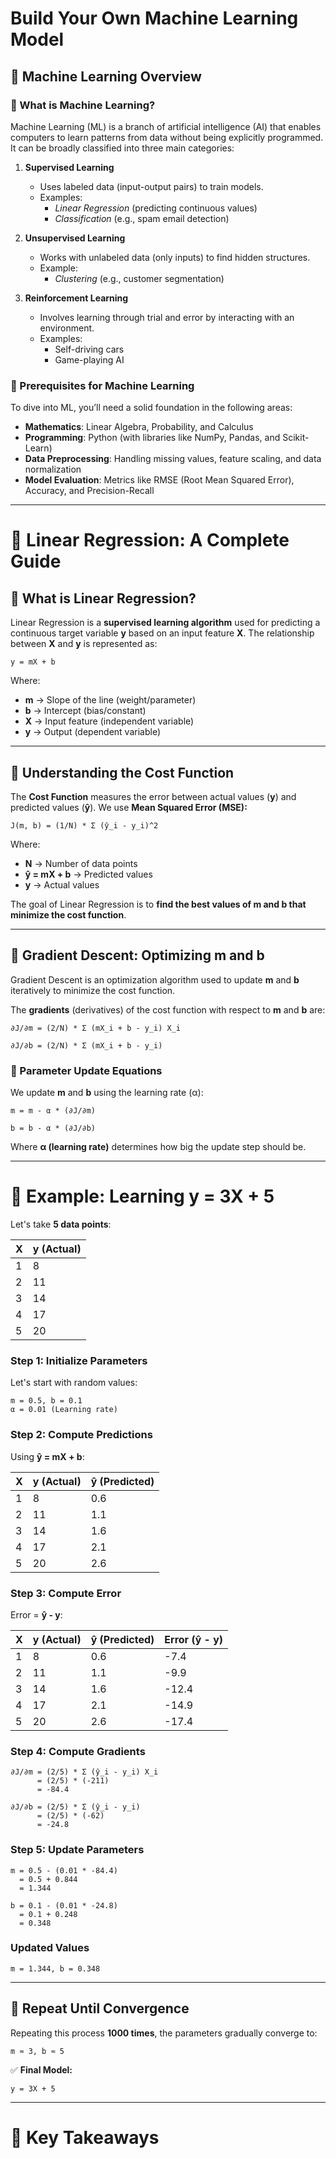 # Build Your Own Machine Learning Model

## 🤖 Machine Learning Overview

### 🔹 What is Machine Learning?

Machine Learning (ML) is a branch of artificial intelligence (AI) that enables computers to learn patterns from data without being explicitly programmed. It can be broadly classified into three main categories:

1. **Supervised Learning**  
   - Uses labeled data (input-output pairs) to train models.  
   - Examples:  
     - *Linear Regression* (predicting continuous values)  
     - *Classification* (e.g., spam email detection)  

2. **Unsupervised Learning**  
   - Works with unlabeled data (only inputs) to find hidden structures.  
   - Example:  
     - *Clustering* (e.g., customer segmentation)  

3. **Reinforcement Learning**  
   - Involves learning through trial and error by interacting with an environment.  
   - Examples:  
     - Self-driving cars  
     - Game-playing AI  

### 🔹 Prerequisites for Machine Learning

To dive into ML, you’ll need a solid foundation in the following areas:  
- **Mathematics**: Linear Algebra, Probability, and Calculus  
- **Programming**: Python (with libraries like NumPy, Pandas, and Scikit-Learn)  
- **Data Preprocessing**: Handling missing values, feature scaling, and data normalization  
- **Model Evaluation**: Metrics like RMSE (Root Mean Squared Error), Accuracy, and Precision-Recall  

---

# 📌 Linear Regression: A Complete Guide

## 🔹 What is Linear Regression?

Linear Regression is a **supervised learning algorithm** used for predicting a continuous target variable **y** based on an input feature **X**. The relationship between **X** and **y** is represented as:

```
y = mX + b
```

Where:

- **m** → Slope of the line (weight/parameter)
- **b** → Intercept (bias/constant)
- **X** → Input feature (independent variable)
- **y** → Output (dependent variable)

---

## 🔹 Understanding the Cost Function

The **Cost Function** measures the error between actual values (**y**) and predicted values (**ŷ**). We use **Mean Squared Error (MSE):**

```
J(m, b) = (1/N) * Σ (ŷ_i - y_i)^2
```

Where:

- **N** → Number of data points
- **ŷ = mX + b** → Predicted values
- **y** → Actual values

The goal of Linear Regression is to **find the best values of m and b that minimize the cost function**.

---

## 🔹 Gradient Descent: Optimizing m and b

Gradient Descent is an optimization algorithm used to update **m** and **b** iteratively to minimize the cost function.

The **gradients** (derivatives) of the cost function with respect to **m** and **b** are:

```
∂J/∂m = (2/N) * Σ (mX_i + b - y_i) X_i
```

```
∂J/∂b = (2/N) * Σ (mX_i + b - y_i)
```

### 🔹 Parameter Update Equations

We update **m** and **b** using the learning rate (α):

```
m = m - α * (∂J/∂m)
```

```
b = b - α * (∂J/∂b)
```

Where **α (learning rate)** determines how big the update step should be.

---

# 🔹 Example: Learning y = 3X + 5

Let's take **5 data points**:

| X | y (Actual) |
| - | ---------- |
| 1 | 8          |
| 2 | 11         |
| 3 | 14         |
| 4 | 17         |
| 5 | 20         |

### **Step 1: Initialize Parameters**

Let's start with random values:

```
m = 0.5, b = 0.1
α = 0.01 (Learning rate)
```

### **Step 2: Compute Predictions**

Using **ŷ = mX + b**:

| X | y (Actual) | ŷ (Predicted) |
| - | ---------- | ------------- |
| 1 | 8          | 0.6           |
| 2 | 11         | 1.1           |
| 3 | 14         | 1.6           |
| 4 | 17         | 2.1           |
| 5 | 20         | 2.6           |

### **Step 3: Compute Error**

Error = **ŷ - y**:

| X | y (Actual) | ŷ (Predicted) | Error (ŷ - y) |
| - | ---------- | ------------- | ------------- |
| 1 | 8          | 0.6           | -7.4          |
| 2 | 11         | 1.1           | -9.9          |
| 3 | 14         | 1.6           | -12.4         |
| 4 | 17         | 2.1           | -14.9         |
| 5 | 20         | 2.6           | -17.4         |

### **Step 4: Compute Gradients**

```
∂J/∂m = (2/5) * Σ (ŷ_i - y_i) X_i
      = (2/5) * (-211)
      = -84.4
```

```
∂J/∂b = (2/5) * Σ (ŷ_i - y_i)
      = (2/5) * (-62)
      = -24.8
```

### **Step 5: Update Parameters**

```
m = 0.5 - (0.01 * -84.4)
  = 0.5 + 0.844
  = 1.344
```

```
b = 0.1 - (0.01 * -24.8)
  = 0.1 + 0.248
  = 0.348
```

### **Updated Values**

```
m = 1.344, b = 0.348
```

---

## 🔄 Repeat Until Convergence

Repeating this process **1000 times**, the parameters gradually converge to:

```
m ≈ 3, b ≈ 5
```

✅ **Final Model:**

```
y = 3X + 5
```

---

# 🎯 Key Takeaways
